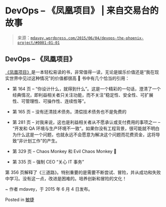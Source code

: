 <!--yml

category: 未分类

date: 2024-05-18 05:42:07

-->

# DevOps – 《凤凰项目》 | 来自交易台的故事

> 来源：[`mdavey.wordpress.com/2015/06/04/devops-the-phoenix-project/#0001-01-01`](https://mdavey.wordpress.com/2015/06/04/devops-the-phoenix-project/#0001-01-01)

## DevOps – 《凤凰项目》

[《凤凰项目》](http://www.amazon.co.uk/The-Phoenix-Project-Helping-Business-ebook/dp/B00AZRBLHO)是一本轻松易读的书，非常值得一读，无论是娱乐价值还是“我在现实世界中见过这种情况”的价值都很高 🙂 书中有几个恰当的引用：

+   第 164 页 – “你设计什么，就得到什么”。这是一个精彩的一句话，澄清了一个经典情况，即利益相关者只关注功能，而不关注“稳定性、安全性、可扩展性、可管理性、可操作性、连续性等”。

+   第 165 页 – 没有还清技术债务。清偿技术债务也不是免费的

+   第 281 页 – 对我来说，这也是利益相关者从不愿承认或支付费用的事项之一 – “开发和 QA 环境与生产环境不一致”。如果你没有工程背景，很可能就不明白为什么这是一个问题，也就永远不会愿意为解决这个问题而花费资金，这将导致“非计划工作”的产生。

+   第 329 页 – Chaos Monkey 和 Evil Chaos Monkey 🙂

+   第 335 页 – 强制 CEO “关心 IT 事务”

第 356 页解释了《三道路》。特别重要的是需要不断尝试、冒险，并从成功和失败中学习。没有这一点，改进是困难的。培养创新和冒险的文化！

~ 作者 mdavey，于 2015 年 6 月 4 日发布。

Posted in [敏捷](https://mdavey.wordpress.com/category/agile/)
